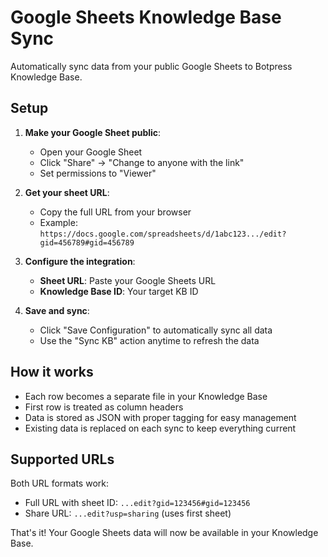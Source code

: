 # Google Sheets Knowledge Base Sync

Automatically sync data from your public Google Sheets to Botpress Knowledge Base.

## Setup

1. **Make your Google Sheet public**:
   - Open your Google Sheet
   - Click "Share" → "Change to anyone with the link"
   - Set permissions to "Viewer"

2. **Get your sheet URL**:
   - Copy the full URL from your browser
   - Example: `https://docs.google.com/spreadsheets/d/1abc123.../edit?gid=456789#gid=456789`

3. **Configure the integration**:
   - **Sheet URL**: Paste your Google Sheets URL
   - **Knowledge Base ID**: Your target KB ID

4. **Save and sync**:
   - Click "Save Configuration" to automatically sync all data
   - Use the "Sync KB" action anytime to refresh the data

## How it works

- Each row becomes a separate file in your Knowledge Base
- First row is treated as column headers
- Data is stored as JSON with proper tagging for easy management
- Existing data is replaced on each sync to keep everything current

## Supported URLs

Both URL formats work:
- Full URL with sheet ID: `...edit?gid=123456#gid=123456` 
- Share URL: `...edit?usp=sharing` (uses first sheet)

That's it! Your Google Sheets data will now be available in your Knowledge Base.